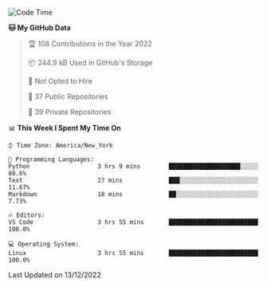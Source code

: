 <!--START_SECTION:waka-->
![Code Time](http://img.shields.io/badge/Code%20Time-119%20hrs%2033%20mins-blue)

**🐱 My GitHub Data** 

> 🏆 108 Contributions in the Year 2022
 > 
> 📦 244.9 kB Used in GitHub's Storage 
 > 
> 🚫 Not Opted to Hire
 > 
> 📜 37 Public Repositories 
 > 
> 🔑 39 Private Repositories  
 > 
📊 **This Week I Spent My Time On** 

```text
⌚︎ Time Zone: America/New_York

💬 Programming Languages: 
Python                   3 hrs 9 mins        ████████████████████░░░░░   80.6% 
Text                     27 mins             ███░░░░░░░░░░░░░░░░░░░░░░   11.67% 
Markdown                 18 mins             ██░░░░░░░░░░░░░░░░░░░░░░░   7.73%

🔥 Editors: 
VS Code                  3 hrs 55 mins       █████████████████████████   100.0%

💻 Operating System: 
Linux                    3 hrs 55 mins       █████████████████████████   100.0%

```


 Last Updated on 13/12/2022
<!--END_SECTION:waka-->